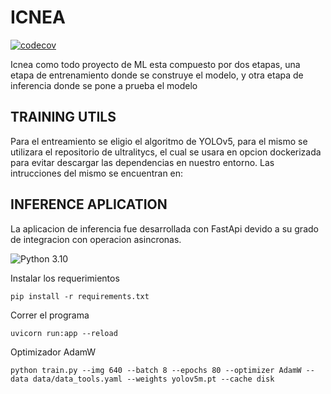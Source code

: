 # ICNEA
[![codecov](https://codecov.io/gh/Juerodriguez/icnea/branch/master/graph/badge.svg?token=CS77QAL0ZB)](https://codecov.io/gh/Juerodriguez/icnea)

Icnea como todo proyecto de ML esta compuesto por dos etapas, una etapa de entrenamiento donde se construye el
modelo, y otra etapa de inferencia donde se pone a prueba el modelo

## TRAINING UTILS

Para el entreamiento se eligio el algoritmo de YOLOv5, para el mismo se utilizara el repositorio de ultralitycs,
el cual se usara en opcion dockerizada para evitar descargar las dependencias en nuestro entorno. Las intrucciones
del mismo se encuentran en:


## INFERENCE APLICATION

La aplicacion de inferencia fue desarrollada con FastApi devido a su grado de integracion con operacion asincronas.

![Python 3.10](https://img.shields.io/badge/python-3.10-blue.svg)

Instalar los requerimientos
```
pip install -r requirements.txt
```

Correr el programa
```
uvicorn run:app --reload
```

Optimizador AdamW
```
python train.py --img 640 --batch 8 --epochs 80 --optimizer AdamW --data data/data_tools.yaml --weights yolov5m.pt --cache disk
```


